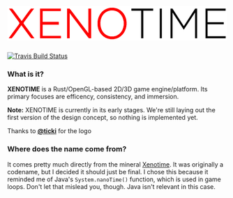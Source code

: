 # <img alt="XENOTIME" height="80" src="res/xenotime/logo.png">

[![Travis Build Status](https://travis-ci.org/neon-sector/xenotime.svg?branch=master)](https://travis-ci.org/neon-sector/xenotime)

### What is it?

**XENOTIME** is a Rust/OpenGL-based 2D/3D game engine/platform. Its primary focuses are efficency, consistency, and immersion.

**Note:** XENOTIME is currently in its early stages. We're still laying out the first version of the design concept, so
nothing is implemented yet.

Thanks to **[@ticki](https://github.com/ticki)** for the logo

### Where does the name come from?

It comes pretty much directly from the mineral [Xenotime](https://en.wikipedia.org/wiki/Xenotime). It was originally a codename,
but I decided it should just be final. I chose this because it reminded me of Java's `System.nanoTime()` function, which is used
in game loops. Don't let that mislead you, though. Java isn't relevant in this case.
